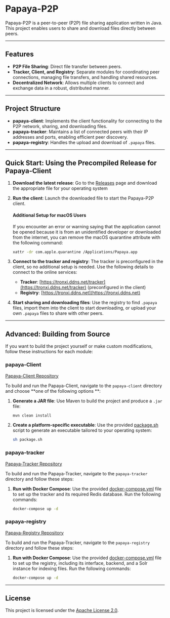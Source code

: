 # Papaya-P2P

Papaya-P2P is a peer-to-peer (P2P) file sharing application written in Java. This project enables users to share and
download files directly between peers.

---

## Features

- **P2P File Sharing**: Direct file transfer between peers.
- **Tracker, Client, and Registry**: Separate modules for coordinating peer connections, managing file transfers, and
  handling shared resources.
- **Decentralized Network**: Allows multiple clients to connect and exchange data in a robust, distributed manner.

---

## Project Structure

- **papaya-client**: Implements the client functionality for connecting to the P2P network, sharing, and downloading
  files.
- **papaya-tracker**: Maintains a list of connected peers with their IP addresses and ports, enabling efficient peer
  discovery.
- **papaya-registry**: Handles the upload and download of `.papaya` files.

---

## Quick Start: Using the Precompiled Release for Papaya-Client

1. **Download the latest release**:
   Go to the [Releases](https://github.com/tronxi/papaya-p2p/releases) page and download the appropriate file for your
   operating system

2. **Run the client**:
   Launch the downloaded file to start the Papaya-P2P client.

   #### Additional Setup for macOS Users

   If you encounter an error or warning saying that the application cannot be opened because it is from an unidentified
   developer or downloaded from the internet, you can remove the macOS quarantine attribute with the following command:

   ```bash
   xattr -dr com.apple.quarantine /Applications/Papaya.app

3. **Connect to the tracker and registry**:
   The tracker is preconfigured in the client, so no additional setup is needed. Use the following details to connect to
   the online services:
    - **Tracker**: [https://tronxi.ddns.net/tracker](https://tronxi.ddns.net/tracker) (preconfigured in the client)
    - **Registry**: [https://tronxi.ddns.net](https://tronxi.ddns.net)

4. **Start sharing and downloading files**:
   Use the registry to find `.papaya` files, import them into the client to start downloading, or upload your own
   `.papaya` files to share with other peers.

---

## Advanced: Building from Source

If you want to build the project yourself or make custom modifications, follow these instructions for each module:

### papaya-Client

[Papaya-Client Repository](https://github.com/tronxi/papaya-p2p/tree/master/papaya-client)

To build and run the Papaya-Client, navigate to the `papaya-client` directory and choose **one of the following options
**:

1. **Generate a JAR file**:
   Use Maven to build the project and produce a `.jar` file:

   ```bash
   mvn clean install

2. **Create a platform-specific executable**:
   Use the provided [package.sh](https://github.com/tronxi/papaya-p2p/blob/master/papaya-client/package.sh) script to
   generate an executable tailored to your operating system:
   ```bash
   sh package.sh

### papaya-tracker

[Papaya-Tracker Repository](https://github.com/tronxi/papaya-p2p/tree/master/papaya-tracker)

To build and run the Papaya-Tracker, navigate to the `papaya-tracker` directory and follow these steps:

1. **Run with Docker Compose**:
   Use the
   provided [docker-compose.yml](https://github.com/tronxi/papaya-p2p/blob/master/papaya-tracker/docker/docker-compose.yaml)
   file to set up the tracker and its required Redis database. Run the following commands:

   ```bash
   docker-compose up -d

### papaya-registry

[Papaya-Registry Repository](https://github.com/tronxi/papaya-p2p/tree/master/papaya-registry)

To build and run the Papaya-Tracker, navigate to the `papaya-registry` directory and follow these steps:

1. **Run with Docker Compose**:
   Use the
   provided [docker-compose.yml](https://github.com/tronxi/papaya-p2p/blob/master/papaya-registry/docker-compose.yaml)
   file to set up the registry, including its interface, backend, and a Solr instance for indexing files. Run the
   following commands:
   ```bash
   docker-compose up -d

---

## License

This project is licensed under the [Apache License 2.0](https://github.com/tronxi/papaya-p2p/blob/master/LICENSE).